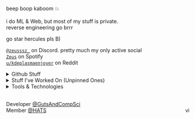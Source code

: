 beep boop kaboom 💥  
<br>
i do ML & Web, but most of my stuff is private.  
reverse engineering go brrr

go star hercules pls B)

[`@zeusssz_`](https://discordapp.com/users/844557128139014205) on Discord. pretty much my only active social  
[`Zeus`](https://open.spotify.com/user/3q1uv658jkjf2ovgg7cvcmwlh) on Spotify
<br>
[`u/kdeplasmaenjoyer`](https://www.reddit.com/user/kdeplasmaenjoyer/) on Reddit

<details>
<summary>Github Stuff</summary>

![](https://github-profile-trophy.vercel.app/?username=zeusssz&theme=onedark)
![](https://github-readme-stats.vercel.app/api/top-langs?username=zeusssz&show_icons=true&locale=en&layout=compact)
<br>
![](https://github-readme-stats.vercel.app/api?username=zeusssz&show_icons=true&locale=en)
</details>
<details>
<summary>Stuff I've Worked On (Unpinned Ones)</summary>

- [athena](https://github.com/PRZELAB/athena) - A discord bot to find obfuscated Lua scripts, and then start the deobfuscation process
- [movement-game](https://github.com/zeusssz/movement-test) - A ThreeJS based game, similar to the slenderman games (WIP).
- [CraftyRyte/pygess](https://github.com/CraftyRyte/pygess) - A PyGame addon, created by @CraftyRyte.
- [snack-sized-snake](https://github.com/zeusssz/snack-sized-snake) - Snake game written in assembly, compressed to >500 bytes.
- [ninja](https://github.com/zeusssz/ninja) - Vulnerability detection tool.

</details>

<details>
<summary>Tools & Technologies</summary>

Here are some of the tools and technologies I work with:


![TensorFlow](https://img.shields.io/badge/-TensorFlow-FF6F00?style=flat-square&logo=tensorflow&logoColor=ffffff)
![Lua](https://img.shields.io/badge/-Lua-ffffff?style=flat-square&logo=lua&logoColor=2C2D72)
![JavaScript](https://img.shields.io/badge/-JavaScript-F7DF1E?style=flat-square&logo=javascript&logoColor=000000)
![HTML](https://img.shields.io/badge/-HTML-E34F26?style=flat-square&logo=html5&logoColor=ffffff)
![CSS](https://img.shields.io/badge/-CSS-1572B6?style=flat-square&logo=css3&logoColor=ffffff)
![Node.js](https://img.shields.io/badge/-Node.js-339933?style=flat-square&logo=node.js&logoColor=ffffff)
![Python](https://img.shields.io/badge/-Python-3776AB?style=flat-square&logo=python&logoColor=ffffff)
![C](https://img.shields.io/badge/-C-35495E?style=flat-square&logo=c&logoColor=ffffff)
![C#](https://img.shields.io/badge/-C%23-239120?style=flat-square&logo=dotnet&logoColor=ffffff)
![Roblox Studio](https://img.shields.io/badge/-Roblox%20Studio-0078D4?style=flat-square&logo=roblox&logoColor=ffffff)
![Vercel](https://img.shields.io/badge/-Vercel-000000?style=flat-square&logo=vercel&logoColor=ffffff)
![MongoDB](https://img.shields.io/badge/-MongoDB-47A248?style=flat-square&logo=mongodb&logoColor=ffffff)
![Jupyter](https://img.shields.io/badge/-Jupyter-F37626?style=flat-square&logo=jupyter&logoColor=ffffff)
![Git](https://img.shields.io/badge/-Git-F05032?style=flat-square&logo=git&logoColor=ffffff)
![React](https://img.shields.io/badge/-React-20232A?style=flat-square&logo=react&logoColor=61DAFB)
![Vue.js](https://img.shields.io/badge/-Vue.js-35495E?style=flat-square&logo=vue.js&logoColor=4FC08D)
![TypeScript](https://img.shields.io/badge/-TypeScript-007ACC?style=flat-square&logo=typescript&logoColor=ffffff)
![Docker](https://img.shields.io/badge/-Docker-2496ED?style=flat-square&logo=docker&logoColor=ffffff)
![GraphQL](https://img.shields.io/badge/-GraphQL-E10098?style=flat-square&logo=graphql&logoColor=ffffff)
![PostgreSQL](https://img.shields.io/badge/-PostgreSQL-336791?style=flat-square&logo=postgresql&logoColor=ffffff)
![MySQL](https://img.shields.io/badge/-MySQL-4479A1?style=flat-square&logo=mysql&logoColor=ffffff)
![Firebase](https://img.shields.io/badge/-Firebas-FF6F00?style=flat-square&logo=firebase&logoColor=ffffff)
![Linux](https://img.shields.io/badge/-Linux-FFFFFF?style=flat-square&logo=linux&logoColor=000000)
![Ruby](https://img.shields.io/badge/-Ruby-FF0000?style=flat-square&logo=Ruby&logoColor=white)
![Java](https://img.shields.io/badge/-Java-ED8B00?style=flat-square&logo=coffeescript&logoColor=white)
![Rust](https://img.shields.io/badge/-Rust-FFA693?style=flat-square&logo=Rust&logoColor=black)
![C++](https://img.shields.io/badge/-C++-E10098?style=flat-square&logo=cplusplus&logoColor=ffffff)
</details>

<br>

Developer [@GutsAndCompSci](https://github.com/GutsAndCompSci) <br> Member [@HATS](https://github.com/hatsgroup) <img height=16 align="right" src="https://komarev.com/ghpvc/?username=zeusssz" alt="views"/>
